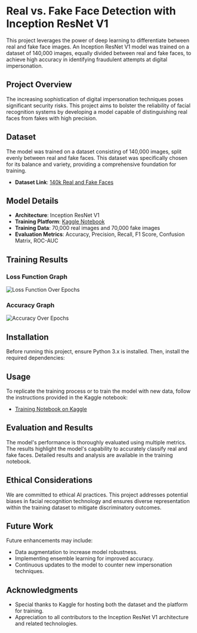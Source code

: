 # Real vs. Fake Face Detection with Inception ResNet V1

This project leverages the power of deep learning to differentiate between real and fake face images. An Inception ResNet V1 model was trained on a dataset of 140,000 images, equally divided between real and fake faces, to achieve high accuracy in identifying fraudulent attempts at digital impersonation.

## Project Overview

The increasing sophistication of digital impersonation techniques poses significant security risks. This project aims to bolster the reliability of facial recognition systems by developing a model capable of distinguishing real faces from fakes with high precision.

## Dataset

The model was trained on a dataset consisting of 140,000 images, split evenly between real and fake faces. This dataset was specifically chosen for its balance and variety, providing a comprehensive foundation for training.

- **Dataset Link**: [140k Real and Fake Faces](https://www.kaggle.com/datasets/xhlulu/140k-real-and-fake-faces)

## Model Details

- **Architecture**: Inception ResNet V1
- **Training Platform**: [Kaggle Notebook](https://www.kaggle.com/code/mahendranb7/deep-fake-training/notebook)
- **Training Data**: 70,000 real images and 70,000 fake images
- **Evaluation Metrics**: Accuracy, Precision, Recall, F1 Score, Confusion Matrix, ROC-AUC

## Training Results

### Loss Function Graph

![Loss Function Over Epochs](path/to/your/loss_function_image.png)

### Accuracy Graph

![Accuracy Over Epochs](path/to/your/accuracy_graph_image.png)


## Installation

Before running this project, ensure Python 3.x is installed. Then, install the required dependencies:


## Usage

To replicate the training process or to train the model with new data, follow the instructions provided in the Kaggle notebook:

- [Training Notebook on Kaggle](https://www.kaggle.com/code/mahendranb7/deep-fake-training/notebook)

## Evaluation and Results

The model's performance is thoroughly evaluated using multiple metrics. The results highlight the model's capability to accurately classify real and fake faces. Detailed results and analysis are available in the training notebook.

## Ethical Considerations

We are committed to ethical AI practices. This project addresses potential biases in facial recognition technology and ensures diverse representation within the training dataset to mitigate discriminatory outcomes.

## Future Work

Future enhancements may include:
- Data augmentation to increase model robustness.
- Implementing ensemble learning for improved accuracy.
- Continuous updates to the model to counter new impersonation techniques.


## Acknowledgments

- Special thanks to Kaggle for hosting both the dataset and the platform for training.
- Appreciation to all contributors to the Inception ResNet V1 architecture and related technologies.
